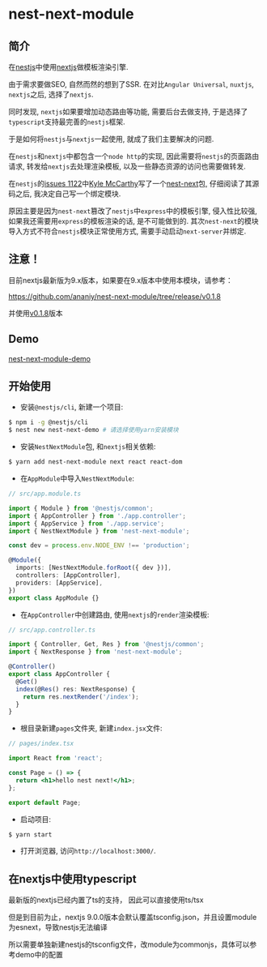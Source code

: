 # nest-next-module

## 简介

在[nestjs](https://nestjs.com)中使用[nextjs](https://nextjs.org)做模板渲染引擎.

由于需求要做SEO, 自然而然的想到了SSR. 在对比`Angular Universal`, `nuxtjs`, `nextjs`之后, 选择了`nextjs`.

同时发现, `nextjs`如果要增加动态路由等功能, 需要后台去做支持, 于是选择了`typescript`支持最完善的`nestjs`框架.

于是如何将`nestjs`与`nextjs`一起使用, 就成了我们主要解决的问题.

在`nestjs`和`nextjs`中都包含一个`node http`的实现, 因此需要将`nestjs`的页面路由请求, 转发给`nextjs`去处理渲染模板, 以及一些静态资源的访问也需要做转发.

在`nestjs`的[issues 1122](https://github.com/nestjs/nest/issues/1122)中[Kyle McCarthy](https://github.com/kyle-mccarthy)写了一个[nest-next](https://github.com/kyle-mccarthy/nest-next)包, 仔细阅读了其源码之后, 我决定自己写一个绑定模块.

原因主要是因为`nest-next`篡改了`nestjs`中`express`中的模板引擎, 侵入性比较强, 如果我还需要用`express`的模板渲染的话, 是不可能做到的. 其次`nest-next`的模块导入方式不符合`nestjs`模块正常使用方式, 需要手动启动`next-server`并绑定.

## 注意！

目前nextjs最新版为9.x版本，如果要在9.x版本中使用本模块，请参考：

https://github.com/ananiy/nest-next-module/tree/release/v0.1.8

并使用[v0.1.8](https://www.npmjs.com/package/nest-next-module/v/0.1.8)版本

## Demo

[nest-next-module-demo](https://github.com/ananiy/nest-next-module-demo/tree/release/v0.2.3)

## 开始使用

- 安装`@nestjs/cli`, 新建一个项目:

```bash
$ npm i -g @nestjs/cli
$ nest new nest-next-demo # 请选择使用yarn安装模块
```

- 安装`NestNextModule`包, 和`nextjs`相关依赖:

```bash
$ yarn add nest-next-module next react react-dom
```

- 在`AppModule`中导入`NestNextModule`:

```ts
// src/app.module.ts

import { Module } from '@nestjs/common';
import { AppController } from './app.controller';
import { AppService } from './app.service';
import { NestNextModule } from 'nest-next-module';

const dev = process.env.NODE_ENV !== 'production';

@Module({
  imports: [NestNextModule.forRoot({ dev })],
  controllers: [AppController],
  providers: [AppService],
})
export class AppModule {}
```

- 在`AppController`中创建路由, 使用`nextjs`的`render`渲染模板:

```ts
// src/app.controller.ts

import { Controller, Get, Res } from '@nestjs/common';
import { NextResponse } from 'nest-next-module';

@Controller()
export class AppController {
  @Get()
  index(@Res() res: NextResponse) {
    return res.nextRender('/index');
  }
}
```

- 根目录新建`pages`文件夹, 新建`index.jsx`文件:

```jsx
// pages/index.tsx

import React from 'react';

const Page = () => {
  return <h1>hello nest next!</h1>;
};

export default Page;
```

- 启动项目:

```bash
$ yarn start
```

- 打开浏览器, 访问`http://localhost:3000/`.

## 在nextjs中使用typescript

最新版的nextjs已经内置了ts的支持， 因此可以直接使用ts/tsx

但是到目前为止，nextjs 9.0.0版本会默认覆盖tsconfig.json，并且设置module为esnext，导致nestjs无法编译

所以需要单独新建nestjs的tsconfig文件，改module为commonjs，具体可以参考demo中的配置
